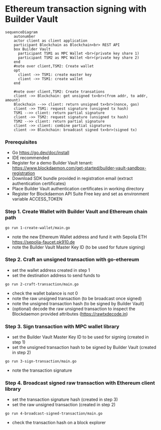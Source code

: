 
# Ethereum transaction signing with Builder Vault

```mermaid
sequenceDiagram
    autonumber
    actor client as client application
    participant Blockchain as Blockchain<br> REST API
    box Builder Vault
      participant TSM1 as MPC Wallet <br>(private key share 1)
      participant TSM2 as MPC Wallet <br>(private key share 2)
    end
    #note over client,TSM2: Create wallet
    opt
      client ->> TSM1: create master key
      client ->> TSM1: create wallet 
    end

    #note over client,TSM2: Create transations
    client ->> Blockchain: get unsigned tx<br>(from addr, to addr, amount)
    Blockchain -->> client: return unsigned tx<br>(nonce, gas)
    client ->> TSM1: request signature (unsigned tx hash)
    TSM1 -->> client: return partial signature
    client ->> TSM2: request signature (unsigned tx hash)
    TSM2 -->> client: return partial signature
    client ->> client: combine partial signatures
    client ->> Blockchain: broadcast signed tx<br>(signed tx)
```

### Prerequisites
  - Go https://go.dev/doc/install
  - IDE recommended
  - Register for a demo Builder Vault tenant: https://www.blockdaemon.com/get-started/builder-vault-sandbox-registration
  - Download SDK bundle provided in registration email (extract authentication certificates)
  - Place Builder Vault authentication certificates in working directory
  - Register for Blockdaemon API Suite Free key and set as environment variable ACCESS_TOKEN


### Step 1. Create Wallet with Builder Vault and Ethereum chain path
```shell
go run 1-create-wallet/main.go
```
  - note the new Ethereum Wallet address and fund it with Sepolia ETH https://sepolia-faucet.pk910.de
  - note the Builder Vault Master Key ID (to be used for future signing)


### Step 2. Craft an unsigned transaction with go-ethereum
  - set the wallet address created in step 1
  - set the destination address to send funds to
```shell
go run 2-craft-transaction/main.go
```
  - check the wallet balance is not 0
  - note the raw unsigned transaction (to be broadcast once signed)
  - note the unsigned transaction hash (to be signed by Builder Vault)
  - (optional) decode the raw unsigned transaction to inspect the Blockdaemon provided attributes (https://rawtxdecode.in)


### Step 3. Sign transaction with MPC wallet library
  - set the Builder Vault Master Key ID to be used for signing (created in step 1)
  - set the unsigned transaction hash to be signed by Builder Vault (created in step 2)
```shell
go run 3-sign-transaction/main.go
```
  - note the transaction signature


### Step 4. Broadcast signed raw transaction with Ethereum client library
  - set the transaction signature hash (created in step 3)
  - set the raw unsigned transaction (created in step 2)
```shell
go run 4-broadcast-signed-transaction/main.go
```
  - check the transaction hash on a block explorer

